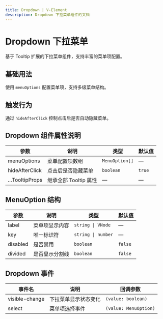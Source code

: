 ```yaml
---
title: Dropdown | V-Element
description: Dropdown 下拉菜单组件的文档
---
```


# Dropdown 下拉菜单

基于 Tooltip 扩展的下拉菜单组件，支持丰富的菜单项配置。

## 基础用法

使用 `menuOptions` 配置菜单项，支持多级菜单结构。

<preview path="../demo/Dropdown/Basic.vue" title="基础用法" description="Dropdown 组件的基础用法"></preview>

## 触发行为

通过 `hideAfterClick` 控制点击后是否自动隐藏菜单。

<!-- <preview path="../demo/Dropdown/Trigger.vue" title="触发行为" description="点击后隐藏菜单的配置"></preview> -->

## Dropdown 组件属性说明

| 参数            | 说明                  | 类型           | 默认值 |
| --------------- | --------------------- | -------------- | ------ |
| menuOptions     | 菜单配置项数组        | `MenuOption[]` | —      |
| hideAfterClick  | 点击后是否隐藏菜单    | `boolean`      | `true` |
| ...TooltipProps | 继承全部 Tooltip 属性 | —              | —      |

## MenuOption 结构

| 参数     | 说明           | 类型               | 默认值  |
| -------- | -------------- | ------------------ | ------- |
| label    | 菜单项显示内容 | `string \| VNode`  | —       |
| key      | 唯一标识符     | `string \| number` | —       |
| disabled | 是否禁用       | `boolean`          | `false` |
| divided  | 是否显示分割线 | `boolean`          | `false` |

## Dropdown 事件

| 事件名         | 说明                 | 回调参数              |
| -------------- | -------------------- | --------------------- |
| visible-change | 下拉菜单显示状态变化 | `(value: boolean)`    |
| select         | 菜单项选择事件       | `(value: MenuOption)` |
